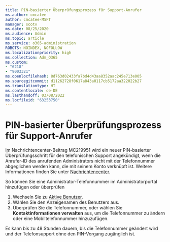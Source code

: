 ```yaml
---
title: PIN-basierter Überprüfungsprozess für Support-Anrufer
ms.author: cmcatee
author: cmcatee-MSFT
manager: scotv
ms.date: 08/25/2020
ms.audience: Admin
ms.topic: article
ms.service: o365-administration
ROBOTS: NOINDEX, NOFOLLOW
ms.localizationpriority: high
ms.collection: Adm_O365
ms.custom:
- "6218"
- "9003321"
ms.openlocfilehash: 8d763d02433fa7bd4d43aa8352aac245e713e005
ms.sourcegitcommit: d11262728f0617a843a0117cb5172aa322022b27
ms.translationtype: HT
ms.contentlocale: de-DE
ms.lasthandoff: 03/08/2022
ms.locfileid: "63253750"
---
```

# <a name="pin-based-verification-process-for-support-callers"></a>PIN-basierter Überprüfungsprozess für Support-Anrufer

Im Nachrichtencenter-Beitrag MC219951 wird ein neuer PIN-basierter Überprüfungsschritt für den telefonischen Support angekündigt, wenn die Anrufer-ID des anrufenden Administrators nicht mit der Telefonnummer abgeglichen werden kann, die mit seinem Konto verknüpft ist. Weitere Informationen finden Sie unter [Nachrichtencenter](https://admin.microsoft.com/AdminPortal/Home#/MessageCenter). 

So können Sie eine Administrator-Telefonnummer im Administratorportal hinzufügen oder überprüfen  

1. Wechseln Sie zu [Aktive Benutzer](https://admin.microsoft.com/AdminPortal/Home#/users).
2. Wählen Sie den Anzeigenamen des Benutzers aus.
3. Überprüfen Sie die Telefonnummer, oder wählen Sie **Kontaktinformationen verwalten** aus, um die Telefonnummer zu ändern oder eine Mobiltelefonnummer hinzuzufügen.     

Es kann bis zu 48 Stunden dauern, bis die Telefonnummer geändert wird und der Telefonsupport ohne den PIN-Vorgang zugänglich ist.